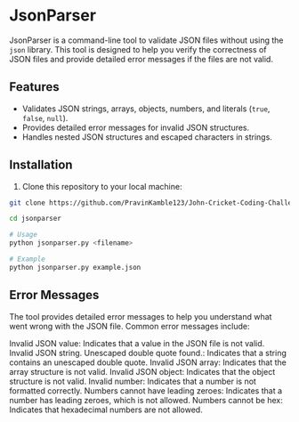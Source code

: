 # JsonParser

JsonParser is a command-line tool to validate JSON files without using the `json` library. This tool is designed to help you verify the correctness of JSON files and provide detailed error messages if the files are not valid.

## Features

- Validates JSON strings, arrays, objects, numbers, and literals (`true`, `false`, `null`).
- Provides detailed error messages for invalid JSON structures.
- Handles nested JSON structures and escaped characters in strings.

## Installation

1. Clone this repository to your local machine:

```bash
git clone https://github.com/PravinKamble123/John-Cricket-Coding-Challenges.git

cd jsonparser

# Usage
python jsonparser.py <filename>

# Example
python jsonparser.py example.json

```
## Error Messages
The tool provides detailed error messages to help you understand what went wrong with the JSON file. Common error messages include:

Invalid JSON value: Indicates that a value in the JSON file is not valid.
Invalid JSON string. Unescaped double quote found.: Indicates that a string contains an unescaped double quote.
Invalid JSON array: Indicates that the array structure is not valid.
Invalid JSON object: Indicates that the object structure is not valid.
Invalid number: Indicates that a number is not formatted correctly.
Numbers cannot have leading zeroes: Indicates that a number has leading zeroes, which is not allowed.
Numbers cannot be hex: Indicates that hexadecimal numbers are not allowed.
